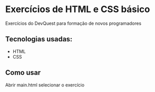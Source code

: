 # Exercícios de HTML e CSS básico
Exercícios do DevQuest para formação de novos programadores

## Tecnologias usadas:
- HTML
- CSS

## Como usar
Abrir main.html
selecionar o exercício